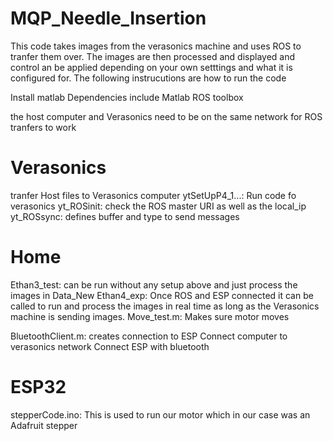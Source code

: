 # MQP_Needle_Insertion

This code takes images from the verasonics machine and uses ROS to tranfer them over. The images are then processed and displayed and control an be applied depending on your own setttings and what it is configured for. The following instrucutions are how to run the code

Install matlab 
Dependencies include Matlab ROS toolbox

the host computer and Verasonics need to be on the same network for ROS tranfers to work

# Verasonics 
tranfer Host files to Verasonics computer 
  ytSetUpP4_1...: Run code fo verasonics
  yt_ROSinit: check the ROS master URI as well as the local_ip
  yt_ROSsync: defines buffer and type to send messages
# Home
Ethan3_test: can be run without any setup above and just process the images in Data_New
Ethan4_exp: Once ROS and ESP connected it can be called to run and process the images in real time as long as the Verasonics machine is sending images.
Move_test.m: Makes sure motor moves

BluetoothClient.m: creates connection to ESP
Connect computer to verasonics network 
Connect ESP with bluetooth
# ESP32
stepperCode.ino: This is used to run our motor which in our case was an Adafruit stepper
